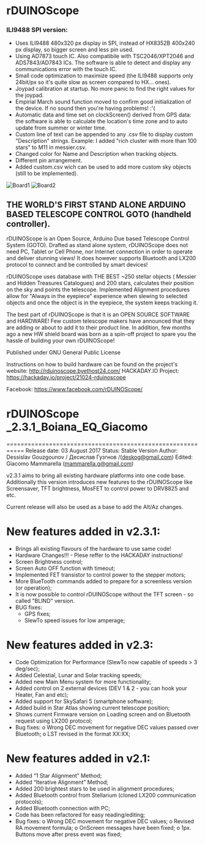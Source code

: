 # rDUINOScope

### ILI9488 SPI version:

-  Uses ILI9488 480x320 px display in SPI, instead of HX8352B 400x240 px display, so bigger screen and less pin used.
-  Using AD7873 touch IC. Also compatibile with TSC2046/XPT2046 and ADS7843/AD7843 ICs. The software is able to detect and display any communications error with the touch IC.
-  Small code optimization to maximize speed (the ILI9488 supports only 24bit/px so it's quite slow as screen compared to HX... ones).
-  Joypad calibration at startup. No more panic to find the right values for the joypad.
-  Empirial March sound function moved to confirm good initialization of the device. If no sound then you're having problems! :'(
-  Automatic data and time set on clockScreen() derived from GPS data: the software is able to calculate the location's time zone and to auto update from summer or winter time.
-  Custom line of text can be appended to any .csv file to display custom "Description" strings. Example: I added "rich cluster with more than 100 stars" to M11 in messier.csv.
-  Changed color for Name and Description when tracking objects.
-  Different pin arrangement.
-  Added custom.csv wich can be used to add more custom sky objects (still to be implemented).

![Board1](http://i68.tinypic.com/2qbdsuc.png)
![Board2](http://i63.tinypic.com/sgsgmd.png)

## THE WORLD'S FIRST STAND ALONE ARDUINO BASED TELESCOPE CONTROL GOTO (handheld controller). 

rDUINOScope is an Open Source, Arduino Due based Telescope Control System (GOTO). Drafted as stand alone system, rDUINOScope does not need PC, Tablet or Cell Phone, nor Internet connection in order to operate and deliver stunning views! It does however supports Bluetooth and LX200 protocol to connect and be controlled by smart devices!


rDUINOScope uses database with THE BEST ~250 stellar objects ( Messier and Hidden Treasures Catalogues) and 200 stars, calculates their position on the sky and points the telescope. Implemented Alignment procedures allow for "Always in the eyepiece" experience when slewing to selected objects and once the object is in the eyepiece, the system keeps tracking it.

The best part of rDUINOScope is that it is an OPEN SOURCE SOFTWARE and HARDWARE! Few custom telescope makers have announced that they are adding or about to add it to their product line. In addition, few months ago a new HW shield board was born as a spin-off project to spare you the hassle of building your own rDUINOScope!

Published under GNU General Public License

Instructions on how to build hardware can be found on the project's website: http://rduinoscope.byethost24.com/
HACKADAY.IO Project: https://hackaday.io/project/21024-rduinoscope

Facebook: https://www.facebook.com/rDUINOScope/


# rDUINOScope _2.3.1_Boiana_EQ_Giacomo
===========================================================
Release date: 03 August 2017
Status: Stable Version
Author: Dessislav Gouzgounov / Десислав Гузгнов /(deskog@gmail.com) 
Edited: Giacomo Mammarella (mammarella.g@gmail.com)

v2.3.1 aims to bring all existing hardware platforms into one code base. Additionally this version introduces new features to the rDUINOScope like Screensaver, TFT brightness, MosFET to control power to DRV8825 and etc.

Current release will also be used as a base to add the Alt/Az changes.

New features added in v2.3.1:
===========================================================
- Brings all existing flavours of the hardware to use same code!
- Hardware Changes!!! - Plese reffer to the HACKADAY instructions!
- Screen Brightness control;
- Screen Auto OFF function with timeout;
- Implemented FET transistor to control power to the stepper motors;
- More BlueTooth commands added to prepare for a screenless version (or operation);
- It is now possible to control rDUINOScope without the TFT screen - so called "BLIND" version.
- BUG fixes:
	- GPS fixes;
	- SlewTo speed issues for low amperage;



New features added in v2.3:
===========================================================
- Code Optimization for Performance (SlewTo now capable of speeds > 3 deg/sec);
- Added Celestial, Lunar and Solar tracking speeds;
- Added new Main Menu system for more functionality;
- Added control on 2 external devices (DEV 1 & 2 - you can hook your Heater, Fan and etc);
- Added support for SkySafari 5 (smartphone software);
- Added build in Star Atlas showing current telescope position;
- Shows current Firmware version on Loading screen and on Bluetooth request using LX200 protocol;
- Bug fixes:
	o Wrong DEC movement for negative DEC values passed over Bluetooth;
	o LST revised in the format XX:XX;




New features added in v2.1:
===========================================================
- Added “1 Star Alignment” Method;
- Added “Iterative Alignment” Method;
- Added 200 brightest stars to be used in alignment procedures;
- Added Bluetooth control from Stellarium (cloned LX200 communication protocols);
- Added Bluetooth connection with PC;
- Code has been refactored for easy reading/editing;
- Bug fixes:
	o Wrong DEC movement for negative DEC values;
	o Revised RA movement formula;
	o OnScreen messages have been fixed;
	o 1px. Buttons move after press event was fixed;


